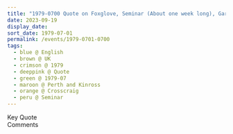 ```yaml
---
title: "1979-0700 Quote on Foxglove, Seminar (About one week long), Garden, House, Crosscraig, Loch Rannoch (176 kms N of Glasgow in Scotland), Perth and Kinross, UK"
date: 2023-09-19
display_date: 
sort_date: 1979-07-01
permalink: /events/1979-0701-0700
tags:
  - blue @ English
  - brown @ UK
  - crimson @ 1979
  - deeppink @ Quote
  - green @ 1979-07
  - maroon @ Perth and Kinross
  - orange @ Crosscraig
  - peru @ Seminar
---
```


<wave-list>
  <list-title color="green" width="75">Key Quote</list-title>
  <list-item color="BlanchedAlmond"  width="200"></list-item>
  <list-item color="Lavender"></list-item>
  <list-item color="BlanchedAlmond"></list-item>
</wave-list>

<br>

<wave-list>
  <list-title color="green" width="75">Comments</list-title>
  <list-item color="BlanchedAlmond"  width="200"></list-item>
  <list-item color="Lavender"></list-item>
  <list-item color="BlanchedAlmond"></list-item>
</wave-list>